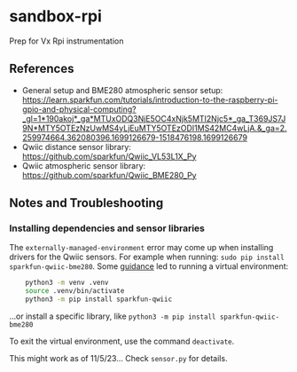 # sandbox-rpi
Prep for Vx Rpi instrumentation

## References
* General setup and BME280 atmospheric sensor setup: https://learn.sparkfun.com/tutorials/introduction-to-the-raspberry-pi-gpio-and-physical-computing?_gl=1*190akoj*_ga*MTUxODQ3NjE5OC4xNjk5MTI2Njc5*_ga_T369JS7J9N*MTY5OTEzNzUwMS4yLjEuMTY5OTEzODI1MS42MC4wLjA.&_ga=2.259974664.362080396.1699126679-1518476198.1699126679
* Qwiic distance sensor library: https://github.com/sparkfun/Qwiic_VL53L1X_Py
* Qwiic atmospheric sensor library: https://github.com/sparkfun/Qwiic_BME280_Py


## Notes and Troubleshooting

### Installing dependencies and sensor libraries

The `externally-managed-environment` error may come up when installing drivers for the Qwiic sensors.  For example when running: `sudo pip install sparkfun-qwiic-bme280`.  Some [guidance](https://stackoverflow.com/questions/75602063/pip-install-r-requirements-txt-is-failing-this-environment-is-externally-mana/75696359#75696359) led to running a virtual environment:

```bash
    python3 -m venv .venv
    source .venv/bin/activate
    python3 -m pip install sparkfun-qwiic
```

...or install a specific library, like `python3 -m pip install sparkfun-qwiic-bme280`

To exit the virtual environment, use the command `deactivate`.

This might work as of 11/5/23... Check `sensor.py` for details.